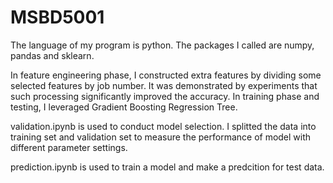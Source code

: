 # MSBD5001

The language of my program is python. The packages I called are numpy, pandas and sklearn.

In feature engineering phase, I constructed extra features by dividing some selected features by job number. It was demonstrated by experiments that such processing significantly improved the accuracy. In training phase and testing, I leveraged Gradient Boosting Regression Tree.

validation.ipynb is used to conduct model selection. I splitted the data into training set and validation set to measure the performance of model with different parameter settings.

prediction.ipynb is used to train a model and make a predcition for test data.

